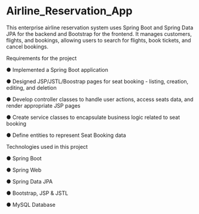 # Airline_Reservation_App
This enterprise airline reservation system uses Spring Boot and Spring Data JPA for the backend and Bootstrap for the frontend. It manages customers, flights, and bookings, allowing users to search for flights, book tickets, and cancel bookings.

Requirements for the project

● Implemented a Spring Boot application

● Designed JSP/JSTL/Boostrap pages for seat booking - listing, creation, editing, and deletion

● Develop controller classes to handle user actions, access seats data, and render appropriate JSP pages

● Create service classes to encapsulate business logic related to seat booking

● Define entities to represent Seat Booking data

Technologies used in this project

● Spring Boot

● Spring Web

● Spring Data JPA

● Bootstrap, JSP & JSTL

● MySQL Database
